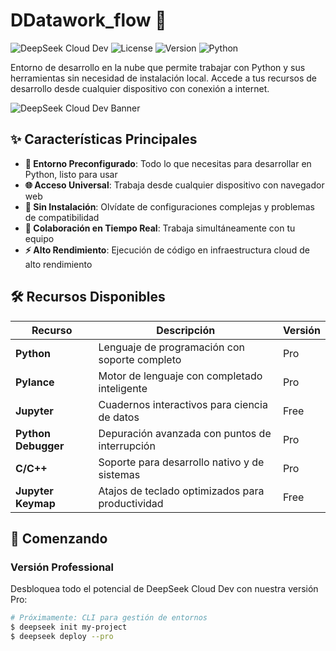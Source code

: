 # DDatawork_flow 🚀

![DeepSeek Cloud Dev](https://img.shields.io/badge/DeepSeek-Cloud%20Dev-blue)
![License](https://img.shields.io/badge/License-Commercial-success)
![Version](https://img.shields.io/badge/Version-1.0.0-orange)
![Python](https://img.shields.io/badge/Python-3.8%2B-blue)

Entorno de desarrollo en la nube que permite trabajar con Python y sus herramientas sin necesidad de instalación local. Accede a tus recursos de desarrollo desde cualquier dispositivo con conexión a internet.

![DeepSeek Cloud Dev Banner](https://via.placeholder.com/800x300/1a2980/ffffff?text=DeepSeek+Cloud+Dev+-+Development+in+the+Cloud)

## ✨ Características Principales

- **🔧 Entorno Preconfigurado**: Todo lo que necesitas para desarrollar en Python, listo para usar
- **🌐 Acceso Universal**: Trabaja desde cualquier dispositivo con navegador web
- **💾 Sin Instalación**: Olvídate de configuraciones complejas y problemas de compatibilidad
- **🤝 Colaboración en Tiempo Real**: Trabaja simultáneamente con tu equipo
- **⚡ Alto Rendimiento**: Ejecución de código en infraestructura cloud de alto rendimiento

## 🛠 Recursos Disponibles

| Recurso | Descripción | Versión |
|---------|-------------|---------|
| **Python** | Lenguaje de programación con soporte completo | Pro |
| **Pylance** | Motor de lenguaje con completado inteligente | Pro |
| **Jupyter** | Cuadernos interactivos para ciencia de datos | Free |
| **Python Debugger** | Depuración avanzada con puntos de interrupción | Pro |
| **C/C++** | Soporte para desarrollo nativo y de sistemas | Pro |
| **Jupyter Keymap** | Atajos de teclado optimizados para productividad | Free |

## 🚀 Comenzando

### Versión Professional

Desbloquea todo el potencial de DeepSeek Cloud Dev con nuestra versión Pro:

```bash
# Próximamente: CLI para gestión de entornos
$ deepseek init my-project
$ deepseek deploy --pro
